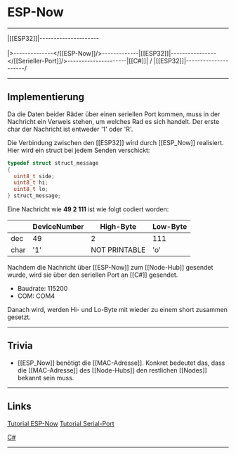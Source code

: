 # ESP-Now
___

|[[ESP32]]|---------------------\
											 \
											  |>--------------</[[ESP-Now]]/>-------------|[[ESP32]]|----------------</[[Serieller-Port]]/>---------------------|[[C#]]|
											 /
|[[ESP32]]|---------------------/

___

## Implementierung

Da die Daten beider Räder über einen seriellen Port kommen, muss in der Nachricht ein Verweis stehen, um welches Rad es sich handelt. 
Der erste char der Nachricht ist entweder '1' oder 'R'.

Die Verbindung zwischen den [[ESP32]] wird durch [[ESP_Now]] realisiert. Hier wird ein struct bei jedem Senden verschickt:

```c++
typedef struct struct_message
{
  uint8_t side;
  uint8_t hi;
  uint8_t lo;
} struct_message;
```

Eine Nachricht wie **49 2 111** ist wie folgt codiert worden: 

|      | DeviceNumber | High-Byte     | Low-Byte |
| ---- | ------------ | ------------- | -------- |
| dec  | 49           | 2             | 111      |
| char | '1'          | NOT PRINTABLE | 'o'      |

Nachdem die Nachricht über [[ESP-Now]] zum [[Node-Hub]] gesendet wurde, wird sie über den seriellen Port an [[C#]] gesendet.
- Baudrate: 115200
- COM: COM4

Danach wird, werden Hi- und Lo-Byte mit wieder zu einem short zusammen gesetzt.

___

## Trivia
- [[ESP_Now]] benötigt die [[MAC-Adresse]]. Konkret bedeutet das, dass die [[MAC-Adresse]] des [[Node-Hubs]] den restlichen [[Nodes]] bekannt sein muss.

___

## Links

[Tutorial ESP-Now](https://randomnerdtutorials.com/esp-now-esp32-arduino-ide/)
[Tutorial Serial-Port](https://wellsb.com/csharp/iot/control-arduino-csharp-serial-port)

[C#](https://stackoverflow.com/questions/51684895/c-sharp-wpf-serial-port-reading-data-continuously)

___
